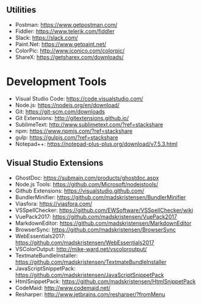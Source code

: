 ## Utilities
- Postman: https://www.getpostman.com/
- Fiddler: https://www.telerik.com/fiddler
- Slack: https://slack.com/
- Paint.Net: https://www.getpaint.net/
- ColorPic: http://www.iconico.com/colorpic/
- ShareX: https://getsharex.com/downloads/

# Development Tools
- Visual Studio Code: https://code.visualstudio.com/
- Node.js: https://nodejs.org/en/download/
- Git: https://git-scm.com/downloads
- Git Extensions: http://gitextensions.github.io/
- SublimeText: http://www.sublimetext.com/?ref=stackshare
- npm: https://www.npmjs.com/?ref=stackshare
- gulp: https://gulpjs.com/?ref=stackshare
- Notepad++: https://notepad-plus-plus.org/download/v7.5.3.html

## Visual Studio Extensions
- GhostDoc: https://submain.com/products/ghostdoc.aspx
- Node.js Tools: https://github.com/Microsoft/nodejstools/
- Github Extensions: https://visualstudio.github.com/
- BundlerMinifier: https://github.com/madskristensen/BundlerMinifier
- Viasfora: https://viasfora.com/
- VSSpellChecker: https://github.com/EWSoftware/VSSpellChecker/wiki
- VuePack2017: https://github.com/madskristensen/VuePack2017
- MarkdownEditor: https://github.com/madskristensen/MarkdownEditor
- BrowserSync: https://github.com/madskristensen/BrowserSync
- WebEssentials2017: https://github.com/madskristensen/WebEssentials2017
- VSColorOutput: http://mike-ward.net/vscoloroutput/
- TextmateBundleInstaller: https://github.com/madskristensen/TextmateBundleInstaller
- JavaScriptSnippetPack: https://github.com/madskristensen/JavaScriptSnippetPack
- HtmlSnippetPack: https://github.com/madskristensen/HtmlSnippetPack
- CodeMaid: http://www.codemaid.net/
- Resharper: http://www.jetbrains.com/resharper/?fromMenu
